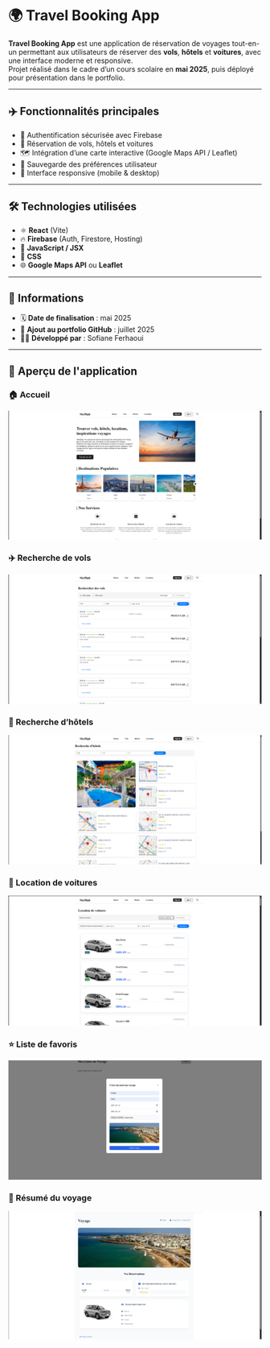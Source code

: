 # 🌍 Travel Booking App

**Travel Booking App** est une application de réservation de voyages tout-en-un permettant aux utilisateurs de réserver des **vols**, **hôtels** et **voitures**, avec une interface moderne et responsive.  
Projet réalisé dans le cadre d’un cours scolaire en **mai 2025**, puis déployé pour présentation dans le portfolio.

---

## ✈️ Fonctionnalités principales

- 🔐 Authentification sécurisée avec Firebase
- 📆 Réservation de vols, hôtels et voitures
- 🗺️ Intégration d’une carte interactive (Google Maps API / Leaflet)
- 💾 Sauvegarde des préférences utilisateur
- 📱 Interface responsive (mobile & desktop)

---

## 🛠️ Technologies utilisées

- ⚛️ **React** (Vite)
- 🔥 **Firebase** (Auth, Firestore, Hosting)
- 🧠 **JavaScript / JSX**
- 🎨 **CSS**
- 🌐 **Google Maps API** ou **Leaflet**

---

## 📅 Informations

- 🗓️ **Date de finalisation** : mai 2025  
- 🚀 **Ajout au portfolio GitHub** : juillet 2025  
- 👨‍💻 **Développé par** : Sofiane Ferhaoui

---

## 📸 Aperçu de l'application

### 🏠 Accueil
![Accueil](./screenshots/home.png)

### ✈️ Recherche de vols
![Vols](./screenshots/flights.png)

### 🏨 Recherche d’hôtels
![Hôtels](./screenshots/hotels.png)

### 🚗 Location de voitures
![Voitures](./screenshots/cars.png)

### ⭐ Liste de favoris
![Favoris](./screenshots/add-to-list.png)

### 📄 Résumé du voyage
![Résumé](./screenshots/summary.png)
